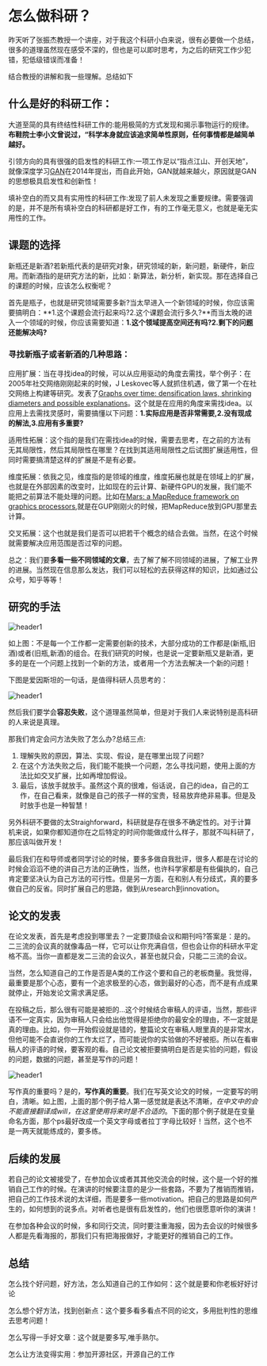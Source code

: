 # 怎么做科研？

昨天听了张振杰教授一个讲座，对于我这个科研小白来说，很有必要做一个总结，很多的道理虽然现在感受不深的，但也是可以即时思考，为之后的研究工作少犯错，犯低级错误而准备！

结合教授的讲解和我一些理解。总结如下

## 什么是好的科研工作：

大道至简的具有终结性科研工作的:能用极简的方式发现和揭示事物运行的规律。**布鞋院士李小文曾说过，“科学本身就应该追求简单性原则，任何事情都是越简单越好。**

引领方向的具有很强的启发性的科研工作:一项工作足以“指点江山、开创天地”，就像深度学习[GAN](https://arxiv.org/abs/1406.2661)在2014年提出，而自此开始，GAN就越来越火，原因就是GAN的思想极具启发性和创新性！

填补空白的而又具有实用性的科研工作:发现了前人未发现之重要规律。需要强调的是，并不是所有填补空白的科研都是好工作，有的工作毫无意义，也就是毫无实用性的工作。

## 课题的选择


新瓶还是新酒?若新瓶代表的是研究对象，研究领域的新，新问题，新硬件，新应用。而新酒指的是研究方法的新，比如：新算法，新分析，新实现。那在选择自己的课题的时候，应该怎么权衡呢？


首先是瓶子，也就是研究领域需要多新?当太早进入一个新领域的时候，你应该需要搞明白：**1.这个课题会流行起来吗?2.这个课题会流行多久?**而当太晚的进入一个领域的时候，你应该需要知道：**1.这个领域提高空间还有吗?2.剩下的问题还能解决吗?**

### 寻找新瓶子或者新酒的几种思路：


应用扩展：当在寻找idea的时候，可以从应用驱动的角度去需找，举个例子：在2005年社交网络刚刚起来的时候，J Leskovec等人就抓住机遇，做了第一个在社交网络上构建等研究。发表了[Graphs over time: densification laws, shrinking diameters and possible explanations](http://dl.acm.org/citation.cfm?id=1081893)。这个就是在应用的角度来需找idea。以应用上去需找灵感时，需要搞懂以下问题：**1.实际应用是否非常需要,2.没有现成的解法,3.应用有多重要?**


适用性拓展：这个指的是我们在需找idea的时候，需要去思考，在之前的方法有无其局限性，然后其局限性在哪里？在找到其适用局限性之后试图扩展适用性，但同时需要搞清楚这样的扩展是不是有必要。

维度拓展：依我之见，维度指的是领域的维度，维度拓展也就是在领域上的扩展，也就是在外部因素的改变时，比如现在的云计算、新硬件GPU的发展，我们能不能把之前算法不能处理的问题。比如在[Mars: a MapReduce framework on graphics processors](http://dl.acm.org/citation.cfm?id=1454152),就是在GUP刚刚火的时候，把MapReduce放到GPU那里去计算。

交叉拓展：这个也就是我们是否可以把若干个概念的结合去做。当然，在这个时候就需要解决应用范围是否过窄的问题。

总之：我们要**多看一些不同领域的文章**，去了解了解不同领域的进展，了解工业界的进展。当然现在信息那么发达，我们可以轻松的去获得这样的知识，比如通过公众号，知乎等等！


## 研究的手法

<img src="{{ site.img_path }}/life/howresearch.png" alt="header1" style="height:auto!important;width:auto%;max-width:1020px;"/>

如上图：不是每一个工作都一定需要创新的技术，大部分成功的工作都是(新瓶,旧酒)或者(旧瓶,新酒)的组合。在我们研究的时候，也是说一定要新瓶又是新酒，更多的是在一个问题上找到一个新的方法，或者用一个方法去解决一个新的问题！

下图是爱因斯坦的一句话，是值得科研人员思考的：

<img src="{{ site.img_path }}/life/howresearch1.png" alt="header1" style="height:auto!important;width:auto%;max-width:1020px;"/>

然后我们要学会**容忍失败**，这个道理虽然简单，但是对于我们人来说特别是高科研的人来说是真理。

那我们肯定会问方法失败了怎么办?总结三点:

1. 理解失败的原因，算法、实现、假设，是在哪里出现了问题?
2. 在这个方法失败之后，我们能不能换一个问题，怎么寻找问题，使用上面的方法比如交叉扩展，比如再增加假设。
3. 最后，该放手就放手。虽然这个真的很难，俗话说，自己的idea，自己的工作，在自己看来，就像是自己的孩子一样的宝贵，轻易放弃绝非易事。但是及时放手也是一种智慧！


另外科研不要做的太Straighforward，科研就是存在很多不确定性的。对于计算机来说，如果你都知道你在之后特定的时间你能做成什么样子，那就不叫科研了，那应该叫做开发！

最后我们在和导师或者同学讨论的时候，要多多做自我批评，很多人都是在讨论的时候会滔滔不绝的讲自己方法的正确性，当然，也许科学家都是有些偏执的，自己肯定要坚决认为自己方法的可行性。但是另一方面，在和别人有分歧式，真的要多做自己的反省。同时扩展自己的思路，做到从research到innovation。


## 论文的发表

在论文发表，首先是考虑投到哪里去？一定要顶级会议和期刊吗?答案是：是的。二三流的会议真的就像毒品一样，它可以让你充满自信，但也会让你的科研水平定格不高。当你一直都是发二三流的会议久，甚至也就只会，只能二三流的会议。

当然，怎么知道自己的工作是否是A类的工作这个要和自己的老板商量。我觉得，最重要是那个心态，要有一个追求极至的心态，做到最好的心态，而不是有点成果就停止，开始发论文需求满足感。

在投稿之后，那么很有可能是被拒的...这个时候结合审稿人的评语，当然，那些评语不一定真实，因为审稿人只会给出他觉得是拒绝你的最安全的理由，不一定就是真的理由。比如，你一开始假设就是错的，整篇论文在审稿人眼里真的是非常水，但他可能不会直说你的工作太烂了，而可能说你的实验做的不好被拒。所以在看审稿人的评语的时候，要客观的看。自己论文被拒要搞明白是否是实验的问题，假设的问题，数据的问题，甚至是写作的问题！

<img src="{{ site.img_path }}/life/howresearch2.png" alt="header1" style="height:auto!important;width:auto%;max-width:1020px;"/>

写作真的重要吗？是的，**写作真的重要**。我们在写英文论文的时候，一定要写的明白，清晰。如上图，上面的那个例子给人第一感觉就是表达不清晰，*在中文中的会不能直接翻译成will，在这里使用将来时是不合适的*。下面的那个例子就是在变量命名方面，那个ps最好改成一个英文字母或者拉丁字母比较好！当然，这个也不是一两天就能练成的，要多练。

## 后续的发展

若自己的论文被接受了，在参加会议或者其其他交流会的时候，这个是一个好的推销自己工作的时候。在演讲的时候要注意的是少一些套路，不要为了推销而推销，把自己的工作技术说的太详细，而是要多一些motivation。把自己的思路是如何产生的，如何想到的说多点。对听者也是很有启发性的，他们也很愿意听你的演讲！

在参加各种会议的时候，多和同行交流，同时要注重海报，因为去会议的时候很多人都是先看海报的，那我们只有把海报做好，才能更好的推销自己的工作。


## 总结

怎么找个好问题，好方法，怎么知道自己的工作如何：这个就是要和你老板好好讨论

怎么想个好方法，找到创新点：这个要多看多看点不同的论文，多用批判性的思维去思考问题！

怎么写得一手好文章：这个就是要多写,唯手熟尔。

怎么让方法变得实用：参加开源社区，开源自己的工作




